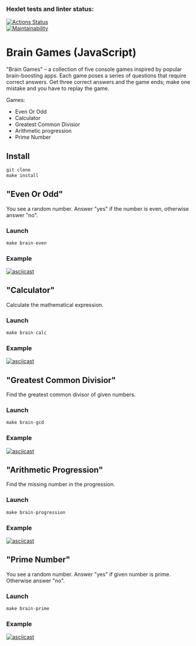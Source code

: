 ### Hexlet tests and linter status:

[![Actions Status](https://github.com/nazhduck/fullstack-javascript-project-44/actions/workflows/hexlet-check.yml/badge.svg)](https://github.com/nazhduck/fullstack-javascript-project-44/actions)  
[![Maintainability](https://api.codeclimate.com/v1/badges/07d8ad6ef8e23fa6fd03/maintainability)](https://codeclimate.com/github/nazhduck/fullstack-javascript-project-44/maintainability)

# Brain Games (JavaScript)

"Brain Games" – a collection of five console games inspired by popular brain-boosting apps. Each game poses a series of questions that require correct answers. Get three correct answers and the game ends; make one mistake and you have to replay the game.

Games:

- Even Or Odd
- Calculator
- Greatest Common Divisior
- Arithmetic progression
- Prime Number

## Install

```javascript
git clone
make install
```

## "Even Or Odd"

You see a random number. Answer "yes" if the number is even, otherwise answer "no".

### Launch

```javascript
make brain-even
```

### Example

[![asciicast](https://asciinema.org/a/624150.svg)](https://asciinema.org/a/624150)

## "Calculator"

Calculate the mathematical expression.

### Launch

```javascript
make brain-calc
```

### Example

[![asciicast](https://asciinema.org/a/624156.svg)](https://asciinema.org/a/624156)

## "Greatest Common Divisior"

Find the greatest common divisor of given numbers.

### Launch

```javascript
make brain-gcd
```

### Example

[![asciicast](https://asciinema.org/a/624185.svg)](https://asciinema.org/a/624185)

## "Arithmetic Progression"

 Find the missing number in the progression.

### Launch

```javascript
make brain-progression
```

### Example

[![asciicast](https://asciinema.org/a/625192.svg)](https://asciinema.org/a/625192)

## "Prime Number"

You see a random number. Answer "yes" if given number is prime. Otherwise answer "no".

### Launch

```javascript
make brain-prime
```

### Example

[![asciicast](https://asciinema.org/a/625230.svg)](https://asciinema.org/a/625230)
